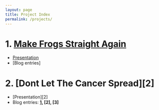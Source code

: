 ```yaml
---
layout: page
title: Project Index
permalink: /projects/
---
```


# 1. [Make Frogs Straight Again][1]

- [Presentation][1]
- [Blog entries] 


# 2. [Dont Let The Cancer Spread][2]

- [Presentation][2]
- Blog entries: **[1], [2], [3]**


[1]: /projects/pepe.html

